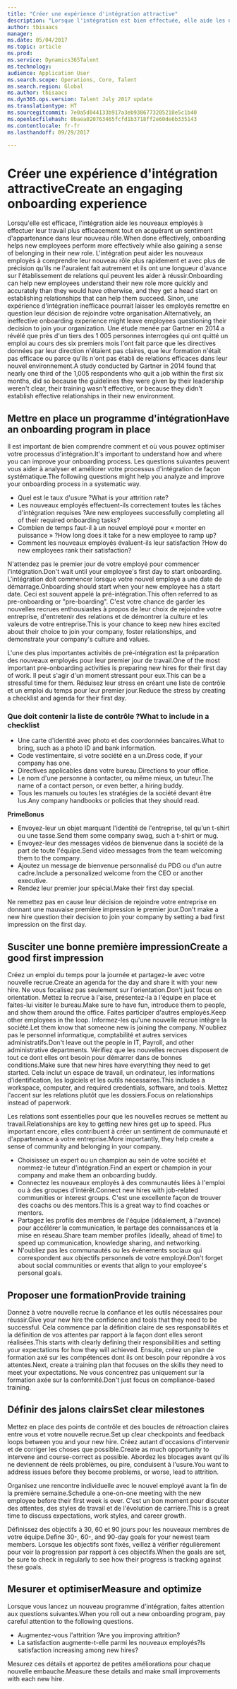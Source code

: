```yaml
---
title: "Créer une expérience d'intégration attractive"
description: "Lorsque l'intégration est bien effectuée, elle aide les nouveaux employés à avoir un sentiment d'appartenance dans leur nouvelle organisation."
author: tbisaacs
manager: 
ms.date: 05/04/2017
ms.topic: article
ms.prod: 
ms.service: Dynamics365Talent
ms.technology: 
audience: Application User
ms.search.scope: Operations, Core, Talent
ms.search.region: Global
ms.author: tbisaacs
ms.dyn365.ops.version: Talent July 2017 update
ms.translationtype: HT
ms.sourcegitcommit: 7e0a5d044133b917a3eb9386773205218e5c1b40
ms.openlocfilehash: 0baea020763465fcfd1b3718ff2e60de6b335143
ms.contentlocale: fr-fr
ms.lasthandoff: 09/29/2017

---
```


# <a name="create-an-engaging-onboarding-experience"></a><span data-ttu-id="4505e-103">Créer une expérience d'intégration attractive</span><span class="sxs-lookup"><span data-stu-id="4505e-103">Create an engaging onboarding experience</span></span>

<span data-ttu-id="4505e-104">Lorsqu'elle est efficace, l'intégration aide les nouveaux employés à effectuer leur travail plus efficacement tout en acquérant un sentiment d'appartenance dans leur nouveau rôle.</span><span class="sxs-lookup"><span data-stu-id="4505e-104">When done effectively, onboarding helps new employees perform more effectively while also gaining a sense of belonging in their new role.</span></span> <span data-ttu-id="4505e-105">L'intégration peut aider les nouveaux employés à comprendre leur nouveau rôle plus rapidement et avec plus de précision qu'ils ne l'auraient fait autrement et ils ont une longueur d'avance sur l'établissement de relations qui peuvent les aider à réussir.</span><span class="sxs-lookup"><span data-stu-id="4505e-105">Onboarding can help new employees understand their new role more quickly and accurately than they would have otherwise, and they get a head start on establishing relationships that can help them succeed.</span></span> <span data-ttu-id="4505e-106">Sinon, une expérience d'intégration inefficace pourrait laisser les employés remettre en question leur décision de rejoindre votre organisation.</span><span class="sxs-lookup"><span data-stu-id="4505e-106">Alternatively, an ineffective onboarding experience might leave employees questioning their decision to join your organization.</span></span> <span data-ttu-id="4505e-107">Une étude menée par Gartner en 2014 a révélé que près d'un tiers des 1 005 personnes interrogées qui ont quitté un emploi au cours des six premiers mois l'ont fait parce que les directives données par leur direction n'étaient pas claires, que leur formation n'était pas efficace ou parce qu'ils n'ont pas établi de relations efficaces dans leur nouvel environnement.</span><span class="sxs-lookup"><span data-stu-id="4505e-107">A study conducted by Gartner in 2014 found that nearly one third of the 1,005 respondents who quit a job within the first six months, did so because the guidelines they were given by their leadership weren't clear, their training wasn't effective, or because they didn't establish effective relationships in their new environment.</span></span>

## <a name="have-an-onboarding-program-in-place"></a><span data-ttu-id="4505e-108">Mettre en place un programme d'intégration</span><span class="sxs-lookup"><span data-stu-id="4505e-108">Have an onboarding program in place</span></span>
<span data-ttu-id="4505e-109">Il est important de bien comprendre comment et où vous pouvez optimiser votre processus d'intégration.</span><span class="sxs-lookup"><span data-stu-id="4505e-109">It's important to understand how and where you can improve your onboarding process.</span></span> <span data-ttu-id="4505e-110">Les questions suivantes peuvent vous aider à analyser et améliorer votre processus d'intégration de façon systématique.</span><span class="sxs-lookup"><span data-stu-id="4505e-110">The following questions might help you analyze and improve your onboarding process in a systematic way.</span></span>

- <span data-ttu-id="4505e-111">Quel est le taux d'usure ?</span><span class="sxs-lookup"><span data-stu-id="4505e-111">What is your attrition rate?</span></span>
- <span data-ttu-id="4505e-112">Les nouveaux employés effectuent-ils correctement toutes les tâches d'intégration requises ?</span><span class="sxs-lookup"><span data-stu-id="4505e-112">Are new employees successfully completing all of their required onboarding tasks?</span></span>
- <span data-ttu-id="4505e-113">Combien de temps faut-il à un nouvel employé pour « monter en puissance » ?</span><span class="sxs-lookup"><span data-stu-id="4505e-113">How long does it take for a new employee to ramp up?</span></span>
- <span data-ttu-id="4505e-114">Comment les nouveaux employés évaluent-ils leur satisfaction ?</span><span class="sxs-lookup"><span data-stu-id="4505e-114">How do new employees rank their satisfaction?</span></span>

<span data-ttu-id="4505e-115">N'attendez pas le premier jour de votre employé pour commencer l'intégration.</span><span class="sxs-lookup"><span data-stu-id="4505e-115">Don't wait until your employee's first day to start onboarding.</span></span> <span data-ttu-id="4505e-116">L'intégration doit commencer lorsque votre nouvel employé a une date de démarrage.</span><span class="sxs-lookup"><span data-stu-id="4505e-116">Onboarding should start when your new employee has a start date.</span></span> <span data-ttu-id="4505e-117">Ceci est souvent appelé la pré-intégration.</span><span class="sxs-lookup"><span data-stu-id="4505e-117">This often referred to as pre-onboarding or "pre-boarding".</span></span> <span data-ttu-id="4505e-118">C'est votre chance de garder les nouvelles recrues enthousiastes à propos de leur choix de rejoindre votre entreprise, d'entretenir des relations et de démontrer la culture et les valeurs de votre entreprise.</span><span class="sxs-lookup"><span data-stu-id="4505e-118">This is your chance to keep new hires excited about their choice to join your company, foster relationships, and demonstrate your company's culture and values.</span></span>

<span data-ttu-id="4505e-119">L'une des plus importantes activités de pré-intégration est la préparation des nouveaux employés pour leur premier jour de travail.</span><span class="sxs-lookup"><span data-stu-id="4505e-119">One of the most important pre-onboarding activities is preparing new hires for their first day of work.</span></span> <span data-ttu-id="4505e-120">Il peut s'agir d'un moment stressant pour eux.</span><span class="sxs-lookup"><span data-stu-id="4505e-120">This can be a stressful time for them.</span></span> <span data-ttu-id="4505e-121">Réduisez leur stress en créant une liste de contrôle et un emploi du temps pour leur premier jour.</span><span class="sxs-lookup"><span data-stu-id="4505e-121">Reduce the stress by creating a checklist and agenda for their first day.</span></span>

### <a name="what-to-include-in-a-checklist"></a><span data-ttu-id="4505e-122">Que doit contenir la liste de contrôle ?</span><span class="sxs-lookup"><span data-stu-id="4505e-122">What to include in a checklist</span></span>

- <span data-ttu-id="4505e-123">Une carte d'identité avec photo et des coordonnées bancaires.</span><span class="sxs-lookup"><span data-stu-id="4505e-123">What to bring, such as a photo ID and bank information.</span></span>
- <span data-ttu-id="4505e-124">Code vestimentaire, si votre société en a un.</span><span class="sxs-lookup"><span data-stu-id="4505e-124">Dress code, if your company has one.</span></span>
- <span data-ttu-id="4505e-125">Directives applicables dans votre bureau.</span><span class="sxs-lookup"><span data-stu-id="4505e-125">Directions to your office.</span></span>
- <span data-ttu-id="4505e-126">Le nom d'une personne à contacter, ou même mieux, un tuteur.</span><span class="sxs-lookup"><span data-stu-id="4505e-126">The name of a contact person, or even better, a hiring buddy.</span></span>
- <span data-ttu-id="4505e-127">Tous les manuels ou toutes les stratégies de la société devant être lus.</span><span class="sxs-lookup"><span data-stu-id="4505e-127">Any company handbooks or policies that they should read.</span></span>

<span data-ttu-id="4505e-128">**Prime**</span><span class="sxs-lookup"><span data-stu-id="4505e-128">**Bonus**</span></span>

- <span data-ttu-id="4505e-129">Envoyez-leur un objet marquant l'identité de l'entreprise, tel qu'un t-shirt ou une tasse.</span><span class="sxs-lookup"><span data-stu-id="4505e-129">Send them some company swag, such a t-shirt or mug.</span></span>
- <span data-ttu-id="4505e-130">Envoyez-leur des messages vidéos de bienvenue dans la société de la part de toute l'équipe.</span><span class="sxs-lookup"><span data-stu-id="4505e-130">Send video messages from the team welcoming them to the company.</span></span>
- <span data-ttu-id="4505e-131">Ajoutez un message de bienvenue personnalisé du PDG ou d'un autre cadre.</span><span class="sxs-lookup"><span data-stu-id="4505e-131">Include a personalized welcome from the CEO or another executive.</span></span>
- <span data-ttu-id="4505e-132">Rendez leur premier jour spécial.</span><span class="sxs-lookup"><span data-stu-id="4505e-132">Make their first day special.</span></span>

<span data-ttu-id="4505e-133">Ne remettez pas en cause leur décision de rejoindre votre entreprise en donnant une mauvaise première impression le premier jour.</span><span class="sxs-lookup"><span data-stu-id="4505e-133">Don't make a new hire question their decision to join your company by setting a bad first impression on the first day.</span></span>

## <a name="create-a-good-first-impression"></a><span data-ttu-id="4505e-134">Susciter une bonne première impression</span><span class="sxs-lookup"><span data-stu-id="4505e-134">Create a good first impression</span></span>

<span data-ttu-id="4505e-135">Créez un emploi du temps pour la journée et partagez-le avec votre nouvelle recrue.</span><span class="sxs-lookup"><span data-stu-id="4505e-135">Create an agenda for the day and share it with your new hire.</span></span> <span data-ttu-id="4505e-136">Ne vous focalisez pas seulement sur l'orientation.</span><span class="sxs-lookup"><span data-stu-id="4505e-136">Don't just focus on orientation.</span></span> <span data-ttu-id="4505e-137">Mettez la recrue à l'aise, présentez-la à l'équipe en place et faites-lui visiter le bureau.</span><span class="sxs-lookup"><span data-stu-id="4505e-137">Make sure to have fun, introduce them to people, and show them around the office.</span></span> <span data-ttu-id="4505e-138">Faites participer d'autres employés.</span><span class="sxs-lookup"><span data-stu-id="4505e-138">Keep other employees in the loop.</span></span> <span data-ttu-id="4505e-139">Informez-les qu'une nouvelle recrue intègre la société.</span><span class="sxs-lookup"><span data-stu-id="4505e-139">Let them know that someone new is joining the company.</span></span> <span data-ttu-id="4505e-140">N'oubliez pas le personnel informatique, comptabilité et autres services administratifs.</span><span class="sxs-lookup"><span data-stu-id="4505e-140">Don't leave out the people in IT, Payroll, and other administrative departments.</span></span> <span data-ttu-id="4505e-141">Vérifiez que les nouvelles recrues disposent de tout ce dont elles ont besoin pour démarrer dans de bonnes conditions.</span><span class="sxs-lookup"><span data-stu-id="4505e-141">Make sure that new hires have everything they need to get started.</span></span> <span data-ttu-id="4505e-142">Cela inclut un espace de travail, un ordinateur, les informations d'identification, les logiciels et les outils nécessaires.</span><span class="sxs-lookup"><span data-stu-id="4505e-142">This includes a workspace, computer, and required credentials, software, and tools.</span></span> <span data-ttu-id="4505e-143">Mettez l'accent sur les relations plutôt que les dossiers.</span><span class="sxs-lookup"><span data-stu-id="4505e-143">Focus on relationships instead of paperwork.</span></span>

<span data-ttu-id="4505e-144">Les relations sont essentielles pour que les nouvelles recrues se mettent au travail.</span><span class="sxs-lookup"><span data-stu-id="4505e-144">Relationships are key to getting new hires get up to speed.</span></span> <span data-ttu-id="4505e-145">Plus important encore, elles contribuent à créer un sentiment de communauté et d'appartenance à votre entreprise.</span><span class="sxs-lookup"><span data-stu-id="4505e-145">More importantly, they help create a sense of community and belonging in your company.</span></span>

- <span data-ttu-id="4505e-146">Choisissez un expert ou un champion au sein de votre société et nommez-le tuteur d'intégration.</span><span class="sxs-lookup"><span data-stu-id="4505e-146">Find an expert or champion in your company and make them an onboarding buddy.</span></span>
- <span data-ttu-id="4505e-147">Connectez les nouveaux employés à des communautés liées à l'emploi ou à des groupes d'intérêt.</span><span class="sxs-lookup"><span data-stu-id="4505e-147">Connect new hires with job-related communities or interest groups.</span></span> <span data-ttu-id="4505e-148">C'est une excellente façon de trouver des coachs ou des mentors.</span><span class="sxs-lookup"><span data-stu-id="4505e-148">This is a great way to find coaches or mentors.</span></span>
- <span data-ttu-id="4505e-149">Partagez les profils des membres de l'équipe (idéalement, à l'avance) pour accélérer la communication, le partage des connaissances et la mise en réseau.</span><span class="sxs-lookup"><span data-stu-id="4505e-149">Share team member profiles (ideally, ahead of time) to speed up communication, knowledge sharing, and networking.</span></span>
- <span data-ttu-id="4505e-150">N'oubliez pas les communautés ou les événements sociaux qui correspondent aux objectifs personnels de votre employé.</span><span class="sxs-lookup"><span data-stu-id="4505e-150">Don't forget about social communities or events that align to your employee's personal goals.</span></span>

## <a name="provide-training"></a><span data-ttu-id="4505e-151">Proposer une formation</span><span class="sxs-lookup"><span data-stu-id="4505e-151">Provide training</span></span>

<span data-ttu-id="4505e-152">Donnez à votre nouvelle recrue la confiance et les outils nécessaires pour réussir.</span><span class="sxs-lookup"><span data-stu-id="4505e-152">Give your new hire the confidence and tools that they need to be successful.</span></span> <span data-ttu-id="4505e-153">Cela commence par la définition claire de ses responsabilités et la définition de vos attentes par rapport à la façon dont elles seront réalisées.</span><span class="sxs-lookup"><span data-stu-id="4505e-153">This starts with clearly defining their responsibilities and setting your expectations for how they will achieved.</span></span> <span data-ttu-id="4505e-154">Ensuite, créez un plan de formation axé sur les compétences dont ils ont besoin pour répondre à vos attentes.</span><span class="sxs-lookup"><span data-stu-id="4505e-154">Next, create a training plan that focuses on the skills they need to meet your expectations.</span></span> <span data-ttu-id="4505e-155">Ne vous concentrez pas uniquement sur la formation axée sur la conformité.</span><span class="sxs-lookup"><span data-stu-id="4505e-155">Don't just focus on compliance-based training.</span></span>

## <a name="set-clear-milestones"></a><span data-ttu-id="4505e-156">Définir des jalons clairs</span><span class="sxs-lookup"><span data-stu-id="4505e-156">Set clear milestones</span></span>

<span data-ttu-id="4505e-157">Mettez en place des points de contrôle et des boucles de rétroaction claires entre vous et votre nouvelle recrue.</span><span class="sxs-lookup"><span data-stu-id="4505e-157">Set up clear checkpoints and feedback loops between you and your new hire.</span></span> <span data-ttu-id="4505e-158">Créez autant d'occasions d'intervenir et de corriger les choses que possible.</span><span class="sxs-lookup"><span data-stu-id="4505e-158">Create as much opportunity to intervene and course-correct as possible.</span></span> <span data-ttu-id="4505e-159">Abordez les blocages avant qu'ils ne deviennent de réels problèmes, ou pire, conduisent à l'usure.</span><span class="sxs-lookup"><span data-stu-id="4505e-159">You want to address issues before they become problems, or worse, lead to attrition.</span></span>

<span data-ttu-id="4505e-160">Organisez une rencontre individuelle avec le nouvel employé avant la fin de la première semaine.</span><span class="sxs-lookup"><span data-stu-id="4505e-160">Schedule a one-on-one meeting with the new employee before their first week is over.</span></span> <span data-ttu-id="4505e-161">C'est un bon moment pour discuter des attentes, des styles de travail et de l'évolution de carrière.</span><span class="sxs-lookup"><span data-stu-id="4505e-161">This is a great time to discuss expectations, work styles, and career growth.</span></span>

<span data-ttu-id="4505e-162">Définissez des objectifs à 30, 60 et 90 jours pour les nouveaux membres de votre équipe.</span><span class="sxs-lookup"><span data-stu-id="4505e-162">Define 30-, 60-, and 90-day goals for your newest team members.</span></span> <span data-ttu-id="4505e-163">Lorsque les objectifs sont fixés, veillez à vérifier régulièrement pour voir la progression par rapport à ces objectifs.</span><span class="sxs-lookup"><span data-stu-id="4505e-163">When the goals are set, be sure to check in regularly to see how their progress is tracking against these goals.</span></span>

## <a name="measure-and-optimize"></a><span data-ttu-id="4505e-164">Mesurer et optimiser</span><span class="sxs-lookup"><span data-stu-id="4505e-164">Measure and optimize</span></span>

<span data-ttu-id="4505e-165">Lorsque vous lancez un nouveau programme d'intégration, faites attention aux questions suivantes.</span><span class="sxs-lookup"><span data-stu-id="4505e-165">When you roll out a new onboarding program, pay careful attention to the following questions.</span></span> 

- <span data-ttu-id="4505e-166">Augmentez-vous l'attrition ?</span><span class="sxs-lookup"><span data-stu-id="4505e-166">Are you improving attrition?</span></span>
- <span data-ttu-id="4505e-167">La satisfaction augmente-t-elle parmi les nouveaux employés?</span><span class="sxs-lookup"><span data-stu-id="4505e-167">Is satisfaction increasing among new hires?</span></span> 

<span data-ttu-id="4505e-168">Mesurez ces détails et apportez de petites améliorations pour chaque nouvelle embauche.</span><span class="sxs-lookup"><span data-stu-id="4505e-168">Measure these details and make small improvements with each new hire.</span></span>


